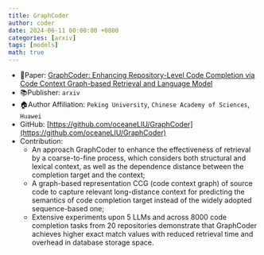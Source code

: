 ```yaml
---
title: GraphCoder
author: coder
date: 2024-06-11 00:00:00 +0800
categories: [arxiv]
tags: [models]
math: true
---
```


- 📙Paper: [GraphCoder: Enhancing Repository-Level Code Completion via Code Context Graph-based Retrieval and Language Model](https://arxiv.org/abs/2406.07003)
- 📚Publisher: `arxiv`
- 🏠Author Affiliation: `Peking University`, `Chinese Academy of Sciences`, `Huawei`
- GitHub: [https://github.com/oceaneLIU/GraphCoder](https://github.com/oceaneLIU/GraphCoder)
- Contribution: 
    + An approach GraphCoder to enhance the effectiveness of retrieval by a coarse-to-fine process, which considers both structural and lexical context, as well as the dependence distance between the completion target and the context;
    + A graph-based representation CCG (code context graph) of source code to capture relevant long-distance context for predicting the semantics of code completion target instead of the widely adopted sequence-based one;
    + Extensive experiments upon 5 LLMs and across 8000 code completion tasks from 20 repositories demonstrate that GraphCoder achieves higher exact match values with reduced retrieval time and overhead in database storage space.